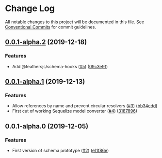 # Change Log

All notable changes to this project will be documented in this file.
See [Conventional Commits](https://conventionalcommits.org) for commit guidelines.

## [0.0.1-alpha.2](https://github.com/feathersjs/schema/compare/v0.0.1-alpha.1...v0.0.1-alpha.2) (2019-12-18)


### Features

* Add @feathersjs/schema-hooks ([#5](https://github.com/feathersjs/schema/issues/5)) ([09c3e9f](https://github.com/feathersjs/schema/commit/09c3e9f5c22103a805d473d0db5d7bf7dc7cee13))





## [0.0.1-alpha.1](https://github.com/feathersjs/schema/compare/v0.0.1-alpha.0...v0.0.1-alpha.1) (2019-12-13)


### Features

* Allow references by name and prevent circular resolvers ([#3](https://github.com/feathersjs/schema/issues/3)) ([bb34edd](https://github.com/feathersjs/schema/commit/bb34edd36f47b375871ddbde86a089ae65391dda))
* First cut of working Sequelize model converter ([#4](https://github.com/feathersjs/schema/issues/4)) ([3187896](https://github.com/feathersjs/schema/commit/3187896304cf32043f5b5b569e2976b986e5eca4))





## 0.0.1-alpha.0 (2019-12-05)


### Features

* First version of schema prototype ([#2](https://github.com/feathersjs/schema/issues/2)) ([e11f86e](https://github.com/feathersjs/schema/commit/e11f86e3a43f667e8c4bcb987fa5f917cbf156a5))
